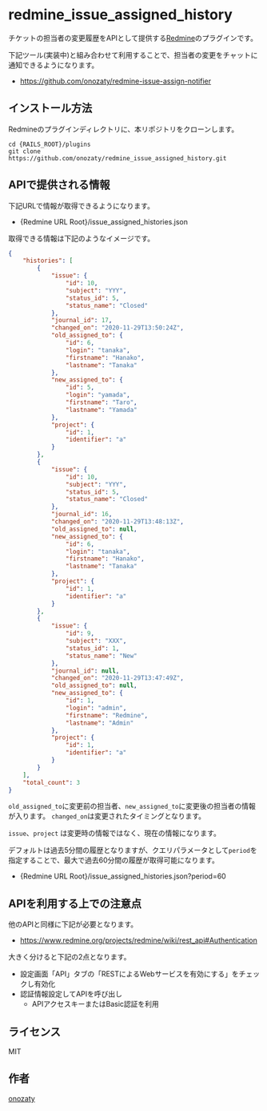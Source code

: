 # redmine_issue_assigned_history

チケットの担当者の変更履歴をAPIとして提供する[Redmine](http://www.redmine.org)のプラグインです。

下記ツール(実装中)と組み合わせて利用することで、担当者の変更をチャットに通知できるようになります。

* https://github.com/onozaty/redmine-issue-assign-notifier


## インストール方法

Redmineのプラグインディレクトリに、本リポジトリをクローンします。

```
cd {RAILS_ROOT}/plugins
git clone https://github.com/onozaty/redmine_issue_assigned_history.git
```

## APIで提供される情報

下記URLで情報が取得できるようになります。

* {Redmine URL Root}/issue_assigned_histories.json

取得できる情報は下記のようなイメージです。

```json
{
    "histories": [
        {
            "issue": {
                "id": 10,
                "subject": "YYY",
                "status_id": 5,
                "status_name": "Closed"
            },
            "journal_id": 17,
            "changed_on": "2020-11-29T13:50:24Z",
            "old_assigned_to": {
                "id": 6,
                "login": "tanaka",
                "firstname": "Hanako",
                "lastname": "Tanaka"
            },
            "new_assigned_to": {
                "id": 5,
                "login": "yamada",
                "firstname": "Taro",
                "lastname": "Yamada"
            },
            "project": {
                "id": 1,
                "identifier": "a"
            }
        },
        {
            "issue": {
                "id": 10,
                "subject": "YYY",
                "status_id": 5,
                "status_name": "Closed"
            },
            "journal_id": 16,
            "changed_on": "2020-11-29T13:48:13Z",
            "old_assigned_to": null,
            "new_assigned_to": {
                "id": 6,
                "login": "tanaka",
                "firstname": "Hanako",
                "lastname": "Tanaka"
            },
            "project": {
                "id": 1,
                "identifier": "a"
            }
        },
        {
            "issue": {
                "id": 9,
                "subject": "XXX",
                "status_id": 1,
                "status_name": "New"
            },
            "journal_id": null,
            "changed_on": "2020-11-29T13:47:49Z",
            "old_assigned_to": null,
            "new_assigned_to": {
                "id": 1,
                "login": "admin",
                "firstname": "Redmine",
                "lastname": "Admin"
            },
            "project": {
                "id": 1,
                "identifier": "a"
            }
        }
    ],
    "total_count": 3
}
```

`old_assigned_to`に変更前の担当者、`new_assigned_to`に変更後の担当者の情報が入ります。
`changed_on`は変更されたタイミングとなります。

`issue`、`project` は変更時の情報ではなく、現在の情報になります。

デフォルトは過去5分間の履歴となりますが、クエリパラメータとして`period`を指定することで、最大で過去60分間の履歴が取得可能になります。

* {Redmine URL Root}/issue_assigned_histories.json?period=60

## APIを利用する上での注意点

他のAPIと同様に下記が必要となります。

* https://www.redmine.org/projects/redmine/wiki/rest_api#Authentication

大きく分けると下記の2点となります。

* 設定画面「API」タブの「RESTによるWebサービスを有効にする」をチェックし有効化
* 認証情報設定してAPIを呼び出し
    * APIアクセスキーまたはBasic認証を利用

## ライセンス

MIT

## 作者

[onozaty](https://github.com/onozaty)
